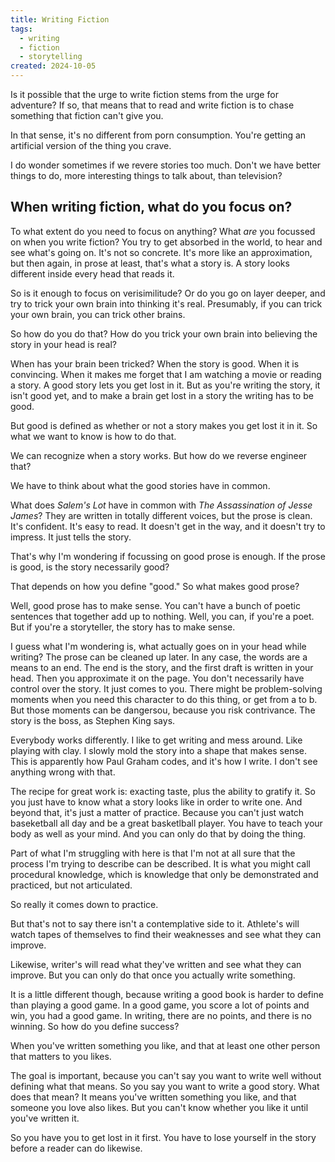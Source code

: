 ```yaml
---
title: Writing Fiction
tags:
  - writing
  - fiction
  - storytelling
created: 2024-10-05
---
```


Is it possible that the urge to write fiction stems from the urge for adventure? If so, that means that to read and write fiction is to chase something that fiction can't give you.

In that sense, it's no different from porn consumption. You're getting an artificial version of the thing you crave.

I do wonder sometimes if we revere stories too much. Don't we have better things to do, more interesting things to talk about, than television?

## When writing fiction, what do you focus on?

To what extent do you need to focus on anything? What *are* you focussed on when you write fiction? You try to get absorbed in the world, to hear and see what's going on. It's not so concrete. It's more like an approximation, but then again, in prose at least, that's what a story is. A story looks different inside every head that reads it.

So is it enough to focus on verisimilitude? Or do you go on layer deeper, and try to trick your own brain into thinking it's real. Presumably, if you can trick your own brain, you can trick other brains.

So how do you do that? How do you trick your own brain into believing the story in your head is real? 

When has your brain been tricked? When the story is good. When it is convincing. When it makes me forget that I am watching a movie or reading a story. A good story lets you get lost in it. But as you're writing the story, it isn't good yet, and to make a brain get lost in a story the writing has to be good.

But good is defined as whether or not a story makes you get lost it in it. So what we want to know is how to do that.

We can recognize when a story works. But how do we reverse engineer that?

We have to think about what the good stories have in common.

What does *Salem's Lot* have in common with *The Assassination of Jesse James*? They are written in totally different voices, but the prose is clean. It's confident. It's easy to read. It doesn't get in the way, and it doesn't try to impress. It just tells the story.

That's why I'm wondering if focussing on good prose is enough. If the prose is good, is the story necessarily good? 

That depends on how you define "good." So what makes good prose?

Well, good prose has to make sense. You can't have a bunch of poetic sentences that together add up to nothing. Well, you can, if you're a poet. But if you're a storyteller, the story has to make sense.

I guess what I'm wondering is, what actually goes on in your head while writing? The prose can be cleaned up later. In any case, the words are a means to an end. The end is the story, and the first draft is written in your head. Then you approximate it on the page. You don't necessarily have control over the story. It just comes to you. There might be problem-solving moments when you need this character to do this thing, or get from a to b. But those moments can be dangersou, because you risk contrivance. The story is the boss, as Stephen King says.

Everybody works differently. I like to get writing and mess around. Like playing with clay. I slowly mold the story into a shape that makes sense. This is apparently how Paul Graham codes, and it's how I write. I don't see anything wrong with that.

The recipe for great work is: exacting taste, plus the ability to gratify it. So you just have to know what a story looks like in order to write one. And beyond that, it's just a matter of practice. Because you can't just watch baseketball all day and be a great basketlball player. You have to teach your body as well as your mind. And you can only do that by doing the thing.

Part of what I'm struggling with here is that I'm not at all sure that the process I'm trying to describe can be described. It is what you might call procedural knowledge, which is knowledge that only be demonstrated and practiced, but not articulated.

So really it comes down to practice.

But that's not to say there isn't a contemplative side to it. Athlete's will watch tapes of themselves to find their weaknesses and see what they can improve. 

Likewise, writer's will read what they've written and see what they can improve. But you can only do that once you actually write something.

It is a little different though, because writing a good book is harder to define than playing a good game. In a good game, you score a lot of points and win, you had a good game. In writing, there are no points, and there is no winning. So how do you define success?

When you've written something you like, and that at least one other person that matters to you likes.

The goal is important, because you can't say you want to write well without defining what that means. So you say you want to write a good story. What does that mean? It means you've written something you like, and that someone you love also likes. But you can't know whether you like it until you've written it.

So you have you to get lost in it first. You have to lose yourself in the story before a reader can do likewise.

